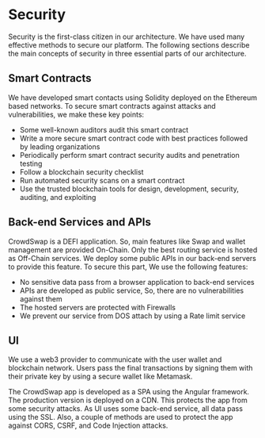 # Security
Security is the first-class citizen in our architecture. We have used many effective methods to secure our platform. The following sections describe the main concepts of security in three essential parts of our architecture.

## Smart Contracts
We have developed smart contacts using Solidity deployed on the Ethereum based networks.
To secure smart contracts against attacks and vulnerabilities, we make these key points:
* Some well-known auditors audit this smart contract 
* Write a more secure smart contract code with best practices followed by leading organizations
* Periodically perform smart contract security audits and penetration testing
* Follow a blockchain security checklist
* Run automated security scans on a smart contract
* Use the trusted blockchain tools for design, development, security, auditing, and exploiting

## Back-end Services and APIs
CrowdSwap is a DEFI application. So, main features like Swap and wallet management are provided On-Chain. Only the best routing service is hosted as Off-Chain services.  We deploy some public APIs in our back-end servers to provide this feature. To secure this part, We use the following features:
* No sensitive data pass from a browser application to back-end services
* APIs are developed as public service, So, there are no vulnerabilities against them
* The hosted servers are protected with Firewalls
* We prevent our service from DOS attach by using a Rate limit service

## UI
We use a web3 provider to communicate with the user wallet and blockchain network. Users pass the final transactions by signing them with their private key by using a secure wallet like Metamask.

The CrowdSwap app is developed as a SPA using the Angular framework. The production version is deployed on a CDN. This protects the app from some security attacks. As UI uses some back-end service, all data pass using the SSL. Also, a couple of methods are used to protect the app against CORS, CSRF, and Code Injection attacks.
